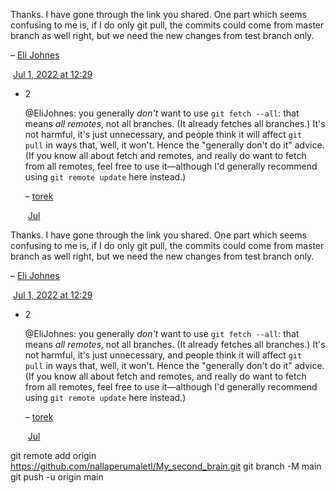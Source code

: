 Thanks. I have gone through the link you shared. One part which seems confusing to me is, if I do only git pull, the commits could come from master branch as well right, but we need the new changes from test branch only. 

– [Eli Johnes](https://stackoverflow.com/users/5062281/eli-johnes "341 reputation")

 [Jul 1, 2022 at 12:29](https://stackoverflow.com/questions/72828833/git-pull-command#comment128636965_72829019) 

- 2
    
    @EliJohnes: you generally _don't_ want to use `git fetch --all`: that means _all remotes_, not all branches. (It already fetches all branches.) It's not harmful, it's just unnecessary, and people think it will affect `git pull` in ways that, well, it won't. Hence the "generally don't do it" advice. (If you know all about fetch and remotes, and really do want to fetch from all remotes, feel free to use it—although I'd generally recommend using `git remote update` here instead.) 
    
    – [torek](https://stackoverflow.com/users/1256452/torek "470,739 reputation")
    
     [Jul](https://stackoverflow.com/questions/72828833/git-pull-command#comment128641269_72829019)

Thanks. I have gone through the link you shared. One part which seems confusing to me is, if I do only git pull, the commits could come from master branch as well right, but we need the new changes from test branch only. 

– [Eli Johnes](https://stackoverflow.com/users/5062281/eli-johnes "341 reputation")

 [Jul 1, 2022 at 12:29](https://stackoverflow.com/questions/72828833/git-pull-command#comment128636965_72829019) 

- 2
    
    @EliJohnes: you generally _don't_ want to use `git fetch --all`: that means _all remotes_, not all branches. (It already fetches all branches.) It's not harmful, it's just unnecessary, and people think it will affect `git pull` in ways that, well, it won't. Hence the "generally don't do it" advice. (If you know all about fetch and remotes, and really do want to fetch from all remotes, feel free to use it—although I'd generally recommend using `git remote update` here instead.) 
    
    – [torek](https://stackoverflow.com/users/1256452/torek "470,739 reputation")
    
     [Jul](https://stackoverflow.com/questions/72828833/git-pull-command#comment128641269_72829019)

git remote add origin https://github.com/nallaperumaletl/My_second_brain.git
git branch -M main
git push -u origin main
